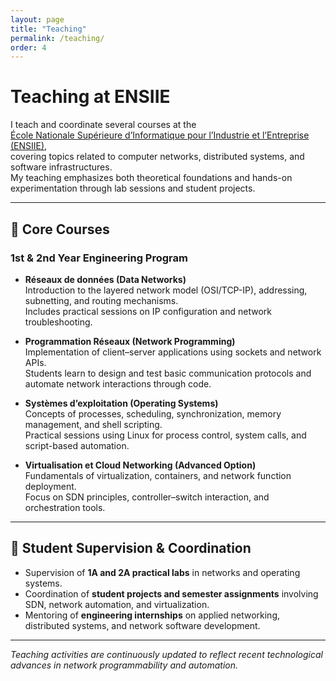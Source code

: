```yaml
---
layout: page
title: "Teaching"
permalink: /teaching/
order: 4
---
```


# Teaching at ENSIIE

I teach and coordinate several courses at the  
[École Nationale Supérieure d’Informatique pour l’Industrie et l’Entreprise (ENSIIE)](https://www.ensiie.fr),  
covering topics related to computer networks, distributed systems, and software infrastructures.  
My teaching emphasizes both theoretical foundations and hands-on experimentation through lab sessions and student projects.

---

## 📘 Core Courses

### 1st & 2nd Year Engineering Program
- **Réseaux de données (Data Networks)**  
  Introduction to the layered network model (OSI/TCP-IP), addressing, subnetting, and routing mechanisms.  
  Includes practical sessions on IP configuration and network troubleshooting.

- **Programmation Réseaux (Network Programming)**  
  Implementation of client–server applications using sockets and network APIs.  
  Students learn to design and test basic communication protocols and automate network interactions through code.

- **Systèmes d’exploitation (Operating Systems)**  
  Concepts of processes, scheduling, synchronization, memory management, and shell scripting.  
  Practical sessions using Linux for process control, system calls, and script-based automation.

- **Virtualisation et Cloud Networking (Advanced Option)**  
  Fundamentals of virtualization, containers, and network function deployment.  
  Focus on SDN principles, controller–switch interaction, and orchestration tools.

---

## 🧩 Student Supervision & Coordination

- Supervision of **1A and 2A practical labs** in networks and operating systems.  
- Coordination of **student projects and semester assignments** involving SDN, network automation, and virtualization.  
- Mentoring of **engineering internships** on applied networking, distributed systems, and network software development.

---

*Teaching activities are continuously updated to reflect recent technological advances in network programmability and automation.*
